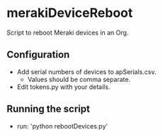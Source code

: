 # merakiDeviceReboot
Script to reboot Meraki devices in an Org.

## Configuration
* Add serial numbers of devices to apSerials.csv.  
  * Values should be comma separate.
* Edit tokens.py with your details.

## Running the script
* run: 'python rebootDevices.py'

